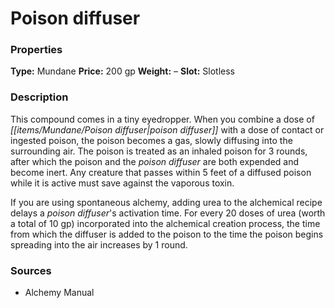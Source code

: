 ﻿---
Title: "Poison diffuser"
Type: "Mundane"
Price: "200 gp"
Weight: "–"
Slot: "Slotless"
Description: |
  "This compound comes in a tiny eyedropper. When you combine a dose of poison diffuser with a dose of contact or ingested poison, the poison becomes a gas, slowly diffusing into the surrounding air. The poison is treated as an inhaled poison for 3 rounds, after which the poison and the poison diffuser are both expended and become inert. Any creature that passes within 5 feet of a diffused poison while it is active must save against the vaporous toxin.
  If you are using spontaneous alchemy, adding urea to the alchemical recipe delays a poison diffuser's activation time. For every 20 doses of urea (worth a total of 10 gp) incorporated into the alchemical creation process, the time from which the diffuser is added to the poison to the time the poison begins spreading into the air increases by 1 round."
Sources: "['Alchemy Manual']"
---

# Poison diffuser

### Properties

**Type:** Mundane **Price:** 200 gp **Weight:** – **Slot:** Slotless

### Description

This compound comes in a tiny eyedropper. When you combine a dose of _[[items/Mundane/Poison diffuser|poison diffuser]]_ with a dose of contact or ingested poison, the poison becomes a gas, slowly diffusing into the surrounding air. The poison is treated as an inhaled poison for 3 rounds, after which the poison and the _poison diffuser_ are both expended and become inert. Any creature that passes within 5 feet of a diffused poison while it is active must save against the vaporous toxin.

If you are using spontaneous alchemy, adding urea to the alchemical recipe delays a _poison diffuser_'s activation time. For every 20 doses of urea (worth a total of 10 gp) incorporated into the alchemical creation process, the time from which the diffuser is added to the poison to the time the poison begins spreading into the air increases by 1 round.

### Sources

* Alchemy Manual